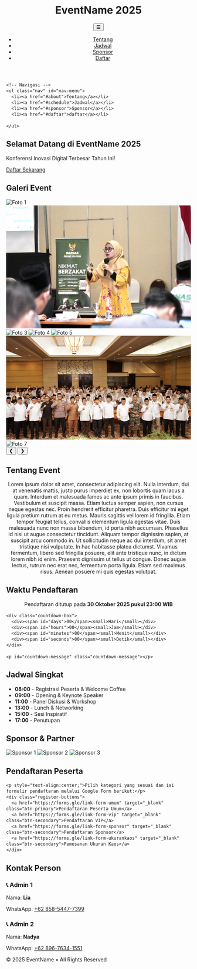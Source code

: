 <!DOCTYPE html>
<html lang="id">
<head>
  <meta charset="UTF-8" />
  <meta name="viewport" content="width=device-width, initial-scale=1.0" />
  <script src="https://cdn.tailwindcss.com"></script>
  <title>EventName 2025</title>
  <link rel="stylesheet" href="styles.css" />
</head>
<body class="bg-gray-50 text-gray-800">
    
  <!-- HEADER -->
  <header class="bg-gradient-to-r from-green-800 to-lime-400 text-white p-6 flex justify-between items-center shadow-md">
    <h1 class="text-xl font-bold">EventName 2025</h1>
    <button id="menu-toggle" class="text-2xl md:hidden">☰</button>
    <ul id="nav-menu" class="hidden md:flex space-x-6">
      <li><a href="#about" class="bg-yellow-400 text-indigo-700 px-3 py-1 rounded-md"">Tentang</a></li>
      <li><a href="#schedule" class="bg-yellow-400 text-indigo-700 px-3 py-1 rounded-md"">Jadwal</a></li>
      <li><a href="#sponsor" class="bg-yellow-400 text-indigo-700 px-3 py-1 rounded-md"">Sponsor</a></li>
      <li><a href="#register" class="bg-yellow-400 text-indigo-700 px-3 py-1 rounded-md">Daftar</a></li>
    </ul>
  </header>

    <!-- Navigasi -->
    <ul class="nav" id="nav-menu">
      <li><a href="#about">Tentang</a></li>
      <li><a href="#schedule">Jadwal</a></li>
      <li><a href="#sponsor">Sponsor</a></li>
      <li><a href="#daftar">daftar</a></li>

    </ul>
  </div>
</header>


  <!-- HERO -->
<section class="hero h-screen flex flex-col justify-center items-center text-center bg-cover bg-center" style="background-image: url('gambar8.jpg');">
    <div class="bg-black bg-opacity-50 p-8 rounded-xl text-white transition-all duration-700 transform scale-90 opacity-0" id="hero-content">
      <h1 class="text-4xl font-bold mb-2">Selamat Datang di <span class="text-yellow-400">EventName 2025</span></h1>
      <p class="mb-6">Konferensi Inovasi Digital Terbesar Tahun Ini!</p>
      <a href="#register" class="bg-yellow-400 text-indigo-800 px-5 py-2 rounded-lg font-semibold hover:bg-yellow-300 transition">Daftar Sekarang</a>
    </div>
  </section>

  <section id="gallery" class="section alt-bg" >
  <div class="container">
    <h2>Galeri Event</h2>
    <div class="slider">
      <div class="slides">
        <img src="gambar1.jpg" alt="Foto 1">
        <img src="gambar2.jpg" alt="Foto 2">
        <img src="gambar3.jpg" alt="Foto 3">
        <img src="gambar4.jpg" alt="Foto 4">
        <img src="gambar5.jpg" alt="Foto 5">
        <img src="gambar6.jpg" alt="Foto 6">
        <img src="gambar7.jpg" alt="Foto 7">
      </div>
      <button class="prev">&#10094;</button>
      <button class="next">&#10095;</button>
    </div>
  </div>
</section>


  <!-- TENTANG -->
  <section id="about" class="section container">
    <h2>Tentang Event</h2>
    <p style="text-align:center;">
        Lorem ipsum dolor sit amet, consectetur adipiscing elit. Nulla interdum, dui at venenatis mattis, justo purus imperdiet ex, non lobortis quam lacus a quam. Interdum et malesuada fames ac ante ipsum primis in faucibus. Vestibulum et suscipit massa. Etiam luctus semper sapien, non cursus neque egestas nec. Proin hendrerit efficitur pharetra. Duis efficitur mi eget ligula pretium rutrum at eu metus. Mauris sagittis vel lorem id fringilla. Etiam tempor feugiat tellus, convallis elementum ligula egestas vitae. Duis malesuada nunc non massa bibendum, id porta nibh accumsan. Phasellus id nisi ut augue consectetur tincidunt. Aliquam tempor dignissim sapien, at suscipit arcu commodo in. Ut sollicitudin neque ac dui interdum, sit amet tristique nisi vulputate. In hac habitasse platea dictumst. Vivamus fermentum, libero sed fringilla posuere, elit ante tristique nunc, in dictum lorem nibh id enim. Praesent dignissim ut tellus ut congue. Donec augue lectus, rutrum nec erat nec, fermentum porta ligula. Etiam sed maximus risus. Aenean posuere mi quis egestas volutpat. 
    </p> 
      
  </section>

<!-- COUNTDOWN -->
  <section id="countdown" class="section container">
    <h2>Waktu Pendaftaran</h2>
    <p class="small" style="text-align:center;">Pendaftaran ditutup pada <strong>30 Oktober 2025 pukul 23:00 WIB</strong></p>
    
    <div class="countdown-box">
      <div><span id="days">00</span><small>Hari</small></div>
      <div><span id="hours">00</span><small>Jam</small></div>
      <div><span id="minutes">00</span><small>Menit</small></div>
      <div><span id="seconds">00</span><small>Detik</small></div>
    </div>

    <p id="countdown-message" class="countdown-message"></p>
  </section>


  <!-- JADWAL -->
  <section id="schedule" class="section alt-bg container">
    <h2>Jadwal Singkat</h2>
    <ul class="timeline">
      <li class="py-12 bg-white text-center"><strong>08:00</strong> - Registrasi Peserta & Welcome Coffee</li>
      <li class="py-12 bg-white text-center"><strong>09:00</strong> - Opening & Keynote Speaker</li>
      <li class="py-12 bg-white text-center"><strong>11:00</strong> - Panel Diskusi & Workshop</li>
      <li class="py-12 bg-white text-center"><strong>13:00</strong> - Lunch & Networking</li>
      <li class="py-12 bg-white text-center"><strong>15:00</strong> - Sesi Inspiratif</li>
      <li class="py-12 bg-white text-center"><strong>17:00</strong> - Penutupan</li>
    </ul>
  </section>

  <!-- SPONSOR -->
  <section id="sponsor" class="section container">
    <h2>Sponsor & Partner</h2>
    <div class="sponsors">
      <img src="sponsor1.png" alt="Sponsor 1">
      <img src="sponsor2.png" alt="Sponsor 2">
      <img src="sponsor3.png" alt="Sponsor 3">
    </div>
  </section>

  <!-- PENDAFTARAN -->
  <section id="register" class="section alt-bg container">
    <h2>Pendaftaran Peserta</h2>
    
    <p style="text-align:center;">Pilih kategori yang sesuai dan isi formulir pendaftaran melalui Google Form berikut:</p>
    <div class="register-buttons">
      <a href="https://forms.gle/link-form-umum" target="_blank" class="btn-primary">Pendaftaran Peserta Umum</a>
      <a href="https://forms.gle/link-form-vip" target="_blank" class="btn-secondary">Pendaftaran VIP</a>
      <a href="https://forms.gle/link-form-sponsor" target="_blank" class="btn-secondary">Pendaftaran Sponsor</a>
      <a href="https://forms.gle/link-form-ukurankaos" target="_blank" class="btn-secondary">Pemesanan Ukuran Kaos</a>
    </div>
  </section>

  <!-- KONTAK -->
  <section id="contact" class="section container">
    <h2>Kontak Person</h2>
    <div class="contacts">
      <div class="contact-card">
        <h3>📞 Admin 1</h3>
        <p>Nama: <strong>Lia</strong></p>
        <p>WhatsApp: <a href="https://wa.me/6285854477399" target="_blank">+62 858-5447-7399</a></p>
      </div>
      <div class="contact-card">
        <h3>📞 Admin 2</h3>
        <p>Nama: <strong>Nadya</strong></p>
        <p>WhatsApp: <a href="https://wa.me/6289676341551" target="_blank">+62 896-7634-1551</a></p>
      </div>
    </div>
  </section>

  <!-- FOOTER -->
  <footer class="site-footer">
    <p>© 2025 EventName • All Rights Reserved</p>
  </footer>

  <script src="scripts.js"></script>
</body>
</html>
